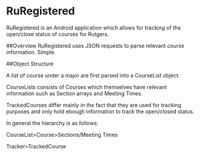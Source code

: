 RuRegistered
============

RuRegistered is an Android application which allows for tracking of the open/close status of courses for Rutgers.

##Overview
RuRegistered uses JSON requests to parse relevant course information. Simple.

##Object Structure

A list of course under a major are first parsed into a CourseList object.

CourseLists consists of Courses which themselves have relevant information such as Section arrays and Meeting Times.


TrackedCourses differ mainly in the fact that they are used for tracking purposes and only hold ebough information to track the open/closed status.

In general the hierarchy is as follows:

CourseList>Course>Sections/Meeting Times

Tracker>TrackedCourse
